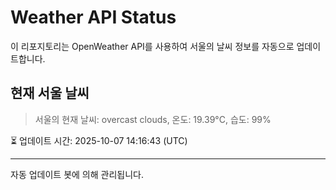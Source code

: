 
# Weather API Status

이 리포지토리는 OpenWeather API를 사용하여 서울의 날씨 정보를 자동으로 업데이트합니다.

## 현재 서울 날씨
> 서울의 현재 날씨: overcast clouds, 온도: 19.39°C, 습도: 99%

⏳ 업데이트 시간: 2025-10-07 14:16:43 (UTC)

---
자동 업데이트 봇에 의해 관리됩니다.
